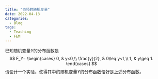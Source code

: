 ```yaml
---
title: "奇怪的随机变量"
date: 2022-04-13
categories:
  - Blog
tags:
  - Teaching
  - FEM
---
```


已知随机变量$Y$的分布函数是
$$
F_Y=
\begin{cases}
0, & y<0,\\
\frac{y}{2}, & 0\leq y<1,\\
1, & y\geq 1.
\end{cases}
$$
请设计一个实验，使得其中的随机变量$Y$的分布函数恰好是上述分布函数。